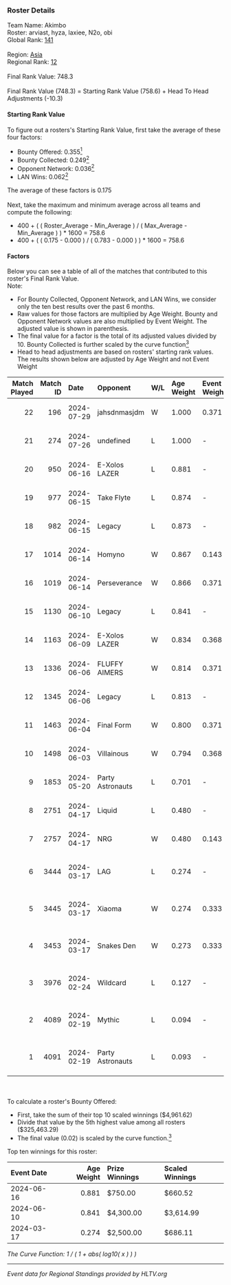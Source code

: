 ### Roster Details<br />
Team Name: Akimbo<br />
Roster: arviast, hyza, laxiee, N2o, obi<br />
Global Rank: [141](../standings_global.md)<br />
<br />
Region: [Asia]( ../standings_asia.md)<br />
Regional Rank: [12]( ../standings_asia.md)<br />
<br />
Final Rank Value:  748.3<br />
<br />
Final Rank Value (748.3) = Starting Rank Value (758.6) + Head To Head Adjustments (-10.3)<br />

#### Starting Rank Value<br />
To figure out a rosters's Starting Rank Value, first take the average of these four factors:<br />
- Bounty Offered: 0.355[<sup>1</sup>](#table2)
- Bounty Collected: 0.249[<sup>2</sup>](#table1)
- Opponent Network: 0.036[<sup>2</sup>](#table1)
- LAN Wins: 0.062[<sup>2</sup>](#table1)

The average of these factors is 0.175<br />
<br />
Next, take the maximum and minimum average across all teams and compute the following:<br />
- 400 + ( ( Roster_Average - Min_Average ) / ( Max_Average - Min_Average ) ) * 1600 = 758.6
- 400 + ( ( 0.175 - 0.000 ) / ( 0.783 - 0.000 ) ) * 1600 = 758.6


#### Factors<br />
Below you can see a table of all of the matches that contributed to this roster's Final Rank Value.<br />
Note:<br />

- For Bounty Collected, Opponent Network, and LAN Wins, we consider only the ten best results over the past 6 months.
- Raw values for those factors are multiplied by Age Weight. Bounty and Opponent Network values are also multiplied by Event Weight. The adjusted value is shown in parenthesis.
- The final value for a factor is the total of its adjusted values divided by 10. Bounty Collected is further scaled by the curve function[<sup>3</sup>](#curveFunction)
- Head to head adjustments are based on rosters' starting rank values. The results shown below are adjusted by Age Weight and not Event Weight
<span id="table1"></span><br />


| Match Played | Match ID | Date       | Opponent         | W/L | Age Weight | Event Weight | Bounty Collected | Opponent Network | LAN Wins  | H2H Adj. | Roster                                 |
| -: | -: | :- | :- | :- | :- | :- | :- | :- | :- | -: | :- |
|           22 |      196 | 2024-07-29 | jahsdnmasjdm     | W   | 1.000      | 0.371        | 0.000 (0.000)    | 0.000 (0.000)    | 0 (0.000) |     3.75 | arviast, hyza, laxiee, N2o, obi        |
|           21 |      274 | 2024-07-26 | undefined        | L   | 1.000      | -            | -                | -                | -         |   -24.39 | hyza, kmrn, laxiee, N2o, obi           |
|           20 |      950 | 2024-06-16 | E-Xolos LAZER    | L   | 0.881      | -            | -                | -                | -         |   -12.98 | calamity, kralz , laxiee, N2o, obi     |
|           19 |      977 | 2024-06-15 | Take Flyte       | L   | 0.874      | -            | -                | -                | -         |   -17.82 | calamity, kralz , laxiee, N2o, obi     |
|           18 |      982 | 2024-06-15 | Legacy           | L   | 0.873      | -            | -                | -                | -         |    -5.88 | calamity, kralz , laxiee, N2o, obi     |
|           17 |     1014 | 2024-06-14 | Homyno           | W   | 0.867      | 0.143        | 0.007 (0.001)    | 0.159 (0.020)    | 0 (0.000) |     9.10 | calamity, kralz , laxiee, N2o, obi     |
|           16 |     1019 | 2024-06-14 | Perseverance     | W   | 0.866      | 0.371        | 0.004 (0.001)    | 0.244 (0.078)    | 0 (0.000) |    11.63 | calamity, kralz , laxiee, N2o, obi     |
|           15 |     1130 | 2024-06-10 | Legacy           | L   | 0.841      | -            | -                | -                | -         |    -5.51 | calamity, kralz , laxiee, N2o, obi     |
|           14 |     1163 | 2024-06-09 | E-Xolos LAZER    | W   | 0.834      | 0.368        | 0.011 (0.003)    | 0.389 (0.119)    | 0 (0.000) |    12.66 | calamity, kralz , laxiee, N2o, obi     |
|           13 |     1336 | 2024-06-06 | FLUFFY AIMERS    | W   | 0.814      | 0.371        | 0.003 (0.001)    | 0.274 (0.083)    | 0 (0.000) |    10.29 | calamity, kralz , laxiee, N2o, obi     |
|           12 |     1345 | 2024-06-06 | Legacy           | L   | 0.813      | -            | -                | -                | -         |    -5.29 | calamity, kralz , laxiee, N2o, obi     |
|           11 |     1463 | 2024-06-04 | Final Form       | W   | 0.800      | 0.371        | 0.003 (0.001)    | 0.066 (0.020)    | 0 (0.000) |     8.51 | calamity, kralz , laxiee, N2o, obi     |
|           10 |     1498 | 2024-06-03 | Villainous       | W   | 0.794      | 0.368        | 0.003 (0.001)    | 0.000 (0.000)    | 0 (0.000) |     5.66 | calamity, kralz , laxiee, N2o, obi     |
|            9 |     1853 | 2024-05-20 | Party Astronauts | L   | 0.701      | -            | -                | -                | -         |    -6.14 | calamity, kralz , laxiee, N2o, obi     |
|            8 |     2751 | 2024-04-17 | Liquid           | L   | 0.480      | -            | -                | -                | -         |    -0.24 | calamity, kralz , laxiee, N2o, obi     |
|            7 |     2757 | 2024-04-17 | NRG              | W   | 0.480      | 0.143        | 0.020 (0.001)    | 0.521 (0.036)    | 0 (0.000) |     9.83 | calamity, kralz , laxiee, N2o, obi     |
|            6 |     3444 | 2024-03-17 | LAG              | L   | 0.274      | -            | -                | -                | -         |    -3.21 | arviast, C4LLM3SU3, calamity, N2o, obi |
|            5 |     3445 | 2024-03-17 | Xiaoma           | W   | 0.274      | 0.333        | 0.001 (0.000)    | 0.011 (0.001)    | 1 (0.274) |     2.01 | arviast, C4LLM3SU3, calamity, N2o, obi |
|            4 |     3453 | 2024-03-17 | Snakes Den       | W   | 0.273      | 0.333        | 0.000 (0.000)    | 0.000 (0.000)    | 1 (0.273) |     1.03 | arviast, C4LLM3SU3, calamity, N2o, obi |
|            3 |     3976 | 2024-02-24 | Wildcard         | L   | 0.127      | -            | -                | -                | -         |    -1.19 | C4LLM3SU3, calamity, laxiee, N2o, obi  |
|            2 |     4089 | 2024-02-19 | Mythic           | L   | 0.094      | -            | -                | -                | -         |    -1.34 | C4LLM3SU3, calamity, laxiee, N2o, obi  |
|            1 |     4091 | 2024-02-19 | Party Astronauts | L   | 0.093      | -            | -                | -                | -         |    -0.82 | C4LLM3SU3, calamity, laxiee, N2o, obi  |

<br />
<span id="table2"></span><br />
To calculate a roster's Bounty Offered:<br />

- First, take the sum of their top 10 scaled winnings ($4,961.62)
- Divide that value by the 5th highest value among all rosters ($325,463.29)
- The final value (0.02) is scaled by the curve function.[<sup>3</sup>](#curveFunction)

Top ten winnings for this roster:<br />

| Event Date | Age Weight | Prize Winnings | Scaled Winnings |
| :- | -: | :- | :- |
| 2024-06-16 |      0.881 | $750.00        | $660.52         |
| 2024-06-10 |      0.841 | $4,300.00      | $3,614.99       |
| 2024-03-17 |      0.274 | $2,500.00      | $686.11         |


<span id="curveFunction"></span>_The Curve Function: 1 / ( 1 + abs( log10( x ) ) )_<br />

---
_Event data for Regional Standings provided by HLTV.org_<br />
